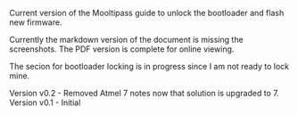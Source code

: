 Current version of the Mooltipass guide to unlock the bootloader and flash new firmware.

Currently the markdown version of the document is missing the screenshots. The PDF version is complete for online viewing. 

The secion for bootloader locking is in progress since I am not ready to lock mine. 

Version v0.2 - Removed Atmel 7 notes now that solution is upgraded to 7.
Version v0.1 - Initial  


